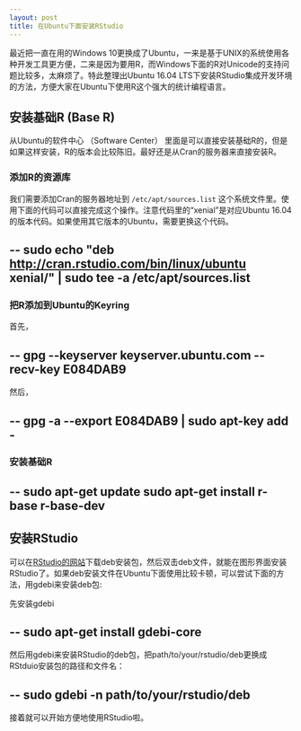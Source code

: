 ```yaml
---
layout: post
title: 在Ubuntu下面安装RStudio
---
```


最近把一直在用的Windows 10更换成了Ubuntu，一来是基于UNIX的系统使用各种开发工具更方便，二来是因为要用R，而Windows下面的R对Unicode的支持问题比较多，太麻烦了。特此整理出Ubuntu 16.04 LTS下安装RStudio集成开发环境的方法，方便大家在Ubuntu下使用R这个强大的统计编程语言。

## 安装基础R (Base R)

从Ubuntu的软件中心 （Software Center） 里面是可以直接安装基础R的，但是如果这样安装，R的版本会比较陈旧。最好还是从Cran的服务器来直接安装R。

### 添加R的资源库

我们需要添加Cran的服务器地址到 `/etc/apt/sources.list` 这个系统文件里。使用下面的代码可以直接完成这个操作。注意代码里的“xenial”是对应Ubuntu 16.04的版本代码。如果使用其它版本的Ubuntu，需要更换这个代码。

--
sudo echo "deb http://cran.rstudio.com/bin/linux/ubuntu xenial/" | sudo tee -a /etc/apt/sources.list
--

### 把R添加到Ubuntu的Keyring

首先，

--
gpg --keyserver keyserver.ubuntu.com --recv-key E084DAB9
--

然后，

--
gpg -a --export E084DAB9 | sudo apt-key add -
--

### 安装基础R

--
sudo apt-get update
sudo apt-get install r-base r-base-dev
--

## 安装RStudio

可以在[RStudio的网站](https://www.rstudio.com/)下载deb安装包，然后双击deb文件，就能在图形界面安装RStudio了。如果deb安装文件在Ubuntu下面使用比较卡顿，可以尝试下面的方法，用gdebi来安装deb包:

先安装gdebi

--
sudo apt-get install gdebi-core
--

然后用gdebi来安装RStudio的deb包，把path/to/your/rstudio/deb更换成RStduio安装包的路径和文件名：

--
sudo gdebi -n path/to/your/rstudio/deb
--

接着就可以开始方便地使用RStudio啦。
